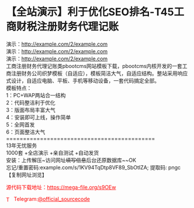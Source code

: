 # 【全站演示】利于优化SEO排名-T45工商财税注册财务代理记账

演示：http://example.com/2/example.com<br>演示：http://example.com/2/example.com<br>演示：http://example.com/2/example.com<br>工商注册财务代理记账类pbootcms网站模板下载，pbootcms内核开发的一套工商注册财务公司织梦模板（自适应），模板简洁大气，自适应结构。整站采用响应式设计，自适应电脑、平板、手机等移动设备，一套代码搞定全部。<br>模板特点：<br>1：PC+WAP两站合一结构<br>2：代码整洁利于优化<br>3：版面布局丰富大气<br>4：安装即可上线，操作简单<br>5：全网首发<br>6：页面整洁大气<br>============================================<br>13年无忧服务<br>1000套 +全店演示 +亲自测试 +自动发货<br>安装：上传解压~访问网址~~填写信息~~后台还原数据库~~OK<br>忘记/重置密码:example.com/s/1KV94TqDtp8VF89_SbOtIZA; 提取码: pngc<br>【复制网址浏览】<br>


<p style="color: red;">源代码下载地址：<a href="https://mega-file.org/s9OEw" style="color: red;">https://mega-file.org/s9OEw</a></p><p style="color: red;"><img src="https://cdn-icons-png.flaticon.com/512/2111/2111646.png" alt="Telegram Icon" style="width: 16px; vertical-align: middle; margin-right: 5px;">Telegram:<a href="https://t.me/official_sourcecode" style="color: red;">@official_sourcecode</a></p>